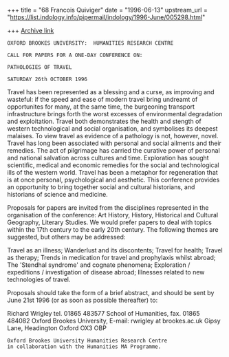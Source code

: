 +++
title = "68 Francois Quiviger"
date = "1996-06-13"
upstream_url = "https://list.indology.info/pipermail/indology/1996-June/005298.html"

+++
[Archive link](https://list.indology.info/pipermail/indology/1996-June/005298.html)






	OXFORD BROOKES UNIVERSITY:  HUMANITIES RESEARCH CENTRE

	CALL FOR PAPERS FOR A ONE-DAY CONFERENCE ON:

	PATHOLOGIES OF TRAVEL

	SATURDAY 26th OCTOBER 1996


Travel has been represented as a blessing and a curse, as improving and 
wasteful: if the speed and ease of modern travel bring undreamt of 
opportunites for many, at the same time, the burgeoning transport 
infrastructure brings forth the worst excesses of environmental 
degradation and exploitation. Travel both demonstrates the health and 
stength of western technological and social organisation, and symbolises 
its deepest malaises. To view travel as evidence of a pathology is not, 
however, novel. Travel has long been associated with personal and social 
ailments and their remedies. The act of pilgrimage has carried the 
curative power of personal and national salvation across cultures and 
time. Exploration has sought scientific, medical and economic remedies 
for the social and technological ills of the western world. Travel has 
been a metaphor for regeneration that is at once personal, psychological 
and aesthetic. This conference provides an opportunity to bring together 
social and cultural historians, and historians of science and medicine.

Proposals for papers are invited from the disciplines represented in the 
organisation of the conference: Art History, History, Historical and 
Cultural Geography, Literary Studies. We would prefer papers to deal with 
topics within the 17th century to the early 20th century. The following 
themes are suggested, but others may be addressed:

Travel as an illness; Wanderlust and its discontents; Travel for health; 
Travel as therapy; Trends in medication for travel and prophylaxis whilst 
abroad; The 'Stendhal syndrome' and cognate phenomena; Exploration / 
expeditions / investigation of disease abroad; Illnesses related to new 
technologies of travel.

Proposals should take the form of a brief abstract, and should be sent by 
June 21st 1996 (or as soon as possible thereafter) to:

Richard Wrigley                          tel. 01865 483577
School of Humanities,                    fax. 01865 484082
Oxford Brookes University,               E-mail: rwrigley at brookes.ac.uk
Gipsy Lane,
Headington
Oxford OX3 OBP




	0xford Brookes University Humanities Research Centre 
	in collaboration with the Humanities MA Programme.






